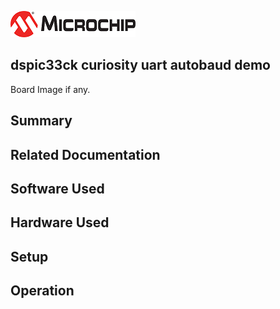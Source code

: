 ![image](images/microchip.jpg) 

## dspic33ck curiosity uart autobaud demo

Board Image if any.

## Summary


## Related Documentation


## Software Used 


## Hardware Used


## Setup


## Operation



